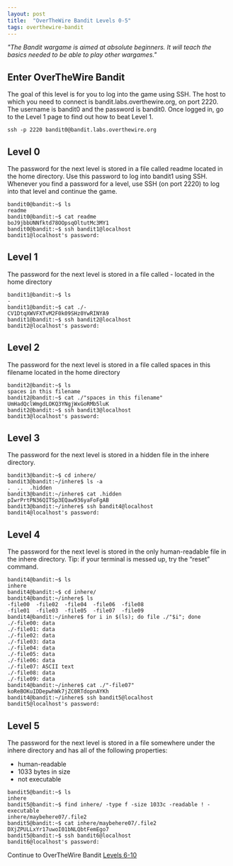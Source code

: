 ```yaml
---
layout: post
title:  "OverTheWire Bandit Levels 0-5"
tags: overthewire-bandit
---
```


_"The Bandit wargame is aimed at absolute beginners. It will teach the basics needed to be able to play other wargames."_

## Enter OverTheWire Bandit
The goal of this level is for you to log into the game using SSH. The host to which you need to connect is bandit.labs.overthewire.org, on port 2220. The username is bandit0 and the password is bandit0. Once logged in, go to the Level 1 page to find out how to beat Level 1.
```
ssh -p 2220 bandit0@bandit.labs.overthewire.org
```

## Level 0
The password for the next level is stored in a file called readme located in the home directory. Use this password to log into bandit1 using SSH. Whenever you find a password for a level, use SSH (on port 2220) to log into that level and continue the game.
```
bandit0@bandit:~$ ls
readme
bandit0@bandit:~$ cat readme
boJ9jbbUNNfktd78OOpsqOltutMc3MY1
bandit0@bandit:~$ ssh bandit1@localhost
bandit1@localhost's password:
```

## Level 1
The password for the next level is stored in a file called - located in the home directory
```
bandit1@bandit:~$ ls
-
bandit1@bandit:~$ cat ./-
CV1DtqXWVFXTvM2F0k09SHz0YwRINYA9
bandit1@bandit:~$ ssh bandit2@localhost
bandit2@localhost's password:
```

## Level 2
The password for the next level is stored in a file called spaces in this filename located in the home directory
```
bandit2@bandit:~$ ls
spaces in this filename
bandit2@bandit:~$ cat ./"spaces in this filename"
UmHadQclWmgdLOKQ3YNgjWxGoRMb5luK
bandit2@bandit:~$ ssh bandit3@localhost
bandit3@localhost's password:
```

## Level 3
The password for the next level is stored in a hidden file in the inhere directory.
```
bandit3@bandit:~$ cd inhere/
bandit3@bandit:~/inhere$ ls -a
.  ..  .hidden
bandit3@bandit:~/inhere$ cat .hidden
pIwrPrtPN36QITSp3EQaw936yaFoFgAB
bandit3@bandit:~/inhere$ ssh bandit4@localhost
bandit4@localhost's password:
```

## Level 4
The password for the next level is stored in the only human-readable file in the inhere directory. Tip: if your terminal is messed up, try the “reset” command.
```
bandit4@bandit:~$ ls
inhere
bandit4@bandit:~$ cd inhere/
bandit4@bandit:~/inhere$ ls
-file00  -file02  -file04  -file06  -file08
-file01  -file03  -file05  -file07  -file09
bandit4@bandit:~/inhere$ for i in $(ls); do file ./"$i"; done
./-file00: data
./-file01: data
./-file02: data
./-file03: data
./-file04: data
./-file05: data
./-file06: data
./-file07: ASCII text
./-file08: data
./-file09: data
bandit4@bandit:~/inhere$ cat ./"-file07"
koReBOKuIDDepwhWk7jZC0RTdopnAYKh
bandit4@bandit:~/inhere$ ssh bandit5@localhost
bandit5@localhost's password:
```

## Level 5
The password for the next level is stored in a file somewhere under the inhere directory and has all of the following properties:
* human-readable
* 1033 bytes in size
* not executable
```
bandit5@bandit:~$ ls
inhere
bandit5@bandit:~$ find inhere/ -type f -size 1033c -readable ! -executable
inhere/maybehere07/.file2
bandit5@bandit:~$ cat inhere/maybehere07/.file2
DXjZPULLxYr17uwoI01bNLQbtFemEgo7
bandit5@bandit:~$ ssh bandit6@localhost
bandit6@localhost's password:
```

Continue to OverTheWire Bandit [Levels 6-10](https://scottctaylor12.github.io/2018/09/15/otw-bandit6-10.html)
